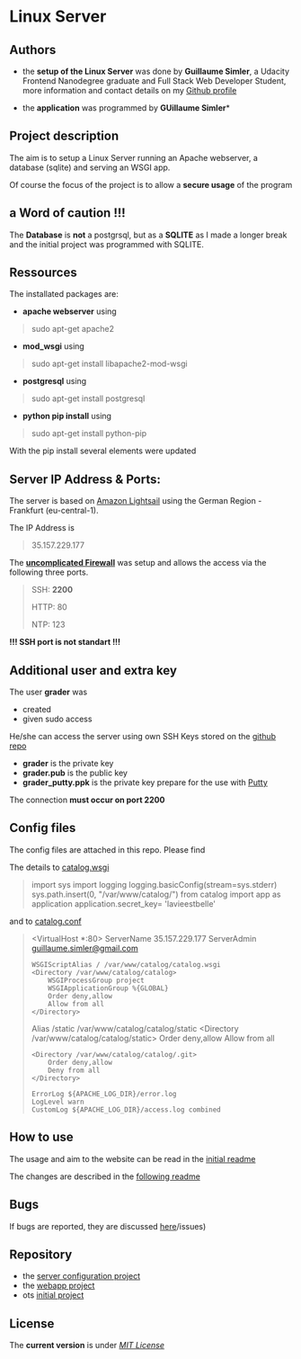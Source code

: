 # Linux Server

Authors
----
* the **setup of the Linux Server** was done by **Guillaume Simler**, a Udacity Frontend Nanodegree graduate and Full Stack Web Developer Student, more information and contact details on my [Github profile](https://github.com/guillaumesimler)

* the **application** was programmed by **GUillaume Simler***

Project description
----

The aim is to setup a Linux Server running an Apache webserver, a database (sqlite) and serving an WSGI app.

Of course the focus of the project is to allow a **secure usage** of the program


## a Word of caution !!!

The **Database** is **__not__** a postgrsql, but as a **SQLITE** as I made a longer break and the initial project was programmed with SQLITE.  




Ressources
----

The installated packages are:

* **apache webserver** using

> sudo apt-get apache2

* **mod_wsgi** using

> sudo apt-get install libapache2-mod-wsgi

* **postgresql** using

> sudo apt-get install postgresql

* **python pip install** using

> sudo apt-get install python-pip 

With the pip install several elements were updated


Server IP Address & Ports:
----

The server is based on [Amazon Lightsail](https://amazonlightsail.com/) using the German Region - Frankfurt (eu-central-1). 

The IP Address is 

> 35.157.229.177


The __[uncomplicated Firewall](https://wiki.ubuntu.com/UncomplicatedFirewall)__ was setup and allows the access via the following three ports.

> SSH: **2200**
>
> HTTP: 80
>
> NTP: 123

**!!! SSH port is not standart !!!**

Additional user and extra key
----

The user **grader** was 
* created
* given sudo access

He/she can access the server using own SSH Keys stored on the [github repo](https://github.com/guillaumesimler/nanofsp9/tree/master/ssh)

* __grader__ is the private key
* __grader.pub__ is the public key
* __grader_putty.ppk__ is the private key prepare for the use with [Putty](http://www.putty.org/)

The connection **must occur on port __2200__** 

Config files
----

The config files are attached in this repo. Please find 

The details to [catalog.wsgi]()

>
> import sys
> import logging
> logging.basicConfig(stream=sys.stderr)
> sys.path.insert(0, "/var/www/catalog/")
> from catalog import app as application
> application.secret_key= 'lavieestbelle'
>
and to [catalog.conf]()
>
> <VirtualHost *:80>
>     ServerName 35.157.229.177
>     ServerAdmin guillaume.simler@gmail.com
> 
>     WSGIScriptAlias / /var/www/catalog/catalog.wsgi
>     <Directory /var/www/catalog/catalog>
>         WSGIProcessGroup project
>         WSGIApplicationGroup %{GLOBAL}
>         Order deny,allow
>         Allow from all
>     </Directory>
> 
>    Alias /static /var/www/catalog/catalog/static
>     <Directory /var/www/catalog/catalog/static>
>         Order deny,allow
>         Allow from all
>     </Directory>
>
>     <Directory /var/www/catalog/catalog/.git>
>         Order deny,allow
>         Deny from all
>     </Directory>
>     
>     ErrorLog ${APACHE_LOG_DIR}/error.log
>     LogLevel warn
>     CustomLog ${APACHE_LOG_DIR}/access.log combined
> 
> </VirtualHost>
> 

How to use
----

The usage and aim to the website can be read in the [initial readme](https://github.com/guillaumesimler/nanofsp4)

The changes are described in the [following readme](https://github.com/guillaumesimler/nanofsp9-support)


Bugs 
----


If bugs are reported, they are discussed [here](https://github.com/guillaumesimler/nanofsp9-support)/issues)


Repository
----
* the [server configuration project](https://github.com/guillaumesimler/nanofsp9)
* the [webapp project](https://github.com/guillaumesimler/nanofsp9-support)
* ots [initial project](https://github.com/guillaumesimler/nanofsp4)

License
----

The **current version** is under [_MIT License_](https://github.com/guillaumesimler/nanofsp9/blob/master/LICENSE.txt)